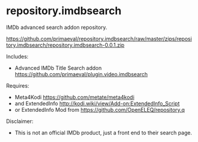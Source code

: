 # repository.imdbsearch
IMDb advanced search addon repository.

https://github.com/primaeval/repository.imdbsearch/raw/master/zips/repository.imdbsearch/repository.imdbsearch-0.0.1.zip

Includes:
* Advanced IMDb Title Search addon https://github.com/primaeval/plugin.video.imdbsearch

Requires:
* Meta4Kodi https://github.com/metate/meta4kodi
* and ExtendedInfo http://kodi.wiki/view/Add-on:ExtendedInfo_Script
* or ExtendedInfo Mod from https://github.com/OpenELEQ/repository.q

Disclaimer:
* This is not an official IMDb product, just a front end to their search page.

